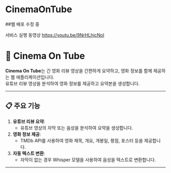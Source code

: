 # CinemaOnTube 
##웹 배포 수정 중

서비스 실행 동영상
https://youtu.be/9NrHLhjcNoI
# 🎥 Cinema On Tube

**Cinema On Tube**는 긴 영화 리뷰 영상을 간편하게 요약하고, 영화 정보를 함께 제공하는 웹 애플리케이션입니다.  
유튜브 리뷰 영상을 분석하여 영화 정보를 제공하고 요약본을 생성합니다.

---

## 📋 주요 기능

1. **유튜브 리뷰 요약**:
   - 유튜브 영상의 자막 또는 음성을 분석하여 요약을 생성합니다.
2. **영화 정보 제공**:
   - TMDb API를 사용하여 영화 제목, 개요, 개봉일, 평점, 포스터 등을 제공합니다.
3. **자동 텍스트 변환**:
   - 자막이 없는 경우 Whisper 모델을 사용하여 음성을 텍스트로 변환합니다.

---
